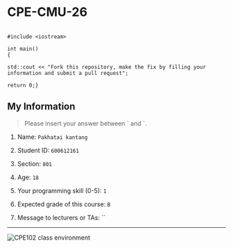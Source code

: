 # CPE-CMU-26
>
```

#include <iostream>

int main()
{
  
std::cout << "Fork this repository, make the fix by filling your information and submit a pull request";
  
return 0;}

```

## My Information
> Please insert your answer between \` and \`.


1. Name: `Pakhatai kantang`

2. Student ID: `600612161`

3. Section: `801`

4. Age: `18`

5. Your programming skill (0-5): `1`

6. Expected grade of this course: `B`

7. Message to lecturers or TAs: ``

---
![CPE102 class environment](https://github.com/tmwatchanan/CPE-CMU-26/raw/master/cpe102_class_envi.jpg)
